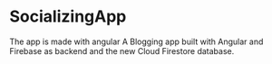 # SocializingApp
The app is made with angular
A Blogging app built with Angular and Firebase as backend and the new Cloud Firestore database.
